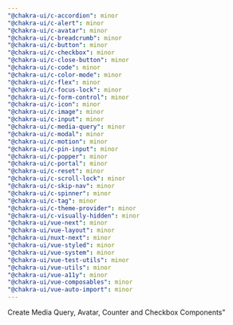 ```yaml
---
"@chakra-ui/c-accordion": minor
"@chakra-ui/c-alert": minor
"@chakra-ui/c-avatar": minor
"@chakra-ui/c-breadcrumb": minor
"@chakra-ui/c-button": minor
"@chakra-ui/c-checkbox": minor
"@chakra-ui/c-close-button": minor
"@chakra-ui/c-code": minor
"@chakra-ui/c-color-mode": minor
"@chakra-ui/c-flex": minor
"@chakra-ui/c-focus-lock": minor
"@chakra-ui/c-form-control": minor
"@chakra-ui/c-icon": minor
"@chakra-ui/c-image": minor
"@chakra-ui/c-input": minor
"@chakra-ui/c-media-query": minor
"@chakra-ui/c-modal": minor
"@chakra-ui/c-motion": minor
"@chakra-ui/c-pin-input": minor
"@chakra-ui/c-popper": minor
"@chakra-ui/c-portal": minor
"@chakra-ui/c-reset": minor
"@chakra-ui/c-scroll-lock": minor
"@chakra-ui/c-skip-nav": minor
"@chakra-ui/c-spinner": minor
"@chakra-ui/c-tag": minor
"@chakra-ui/c-theme-provider": minor
"@chakra-ui/c-visually-hidden": minor
"@chakra-ui/vue-next": minor
"@chakra-ui/vue-layout": minor
"@chakra-ui/nuxt-next": minor
"@chakra-ui/vue-styled": minor
"@chakra-ui/vue-system": minor
"@chakra-ui/vue-test-utils": minor
"@chakra-ui/vue-utils": minor
"@chakra-ui/vue-a11y": minor
"@chakra-ui/vue-composables": minor
"@chakra-ui/vue-auto-import": minor
---
```


Create Media Query, Avatar, Counter and Checkbox Components"

